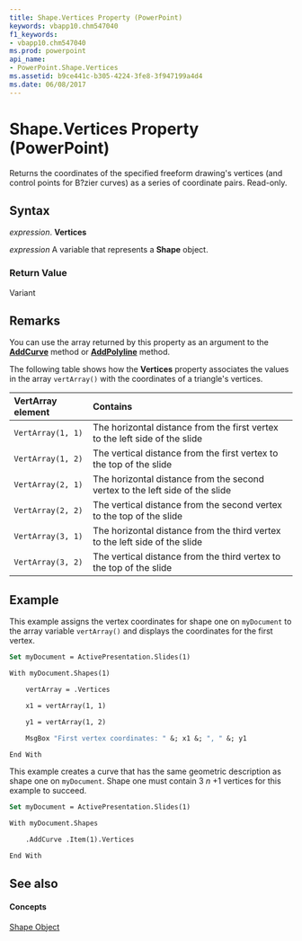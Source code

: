 ```yaml
---
title: Shape.Vertices Property (PowerPoint)
keywords: vbapp10.chm547040
f1_keywords:
- vbapp10.chm547040
ms.prod: powerpoint
api_name:
- PowerPoint.Shape.Vertices
ms.assetid: b9ce441c-b305-4224-3fe8-3f947199a4d4
ms.date: 06/08/2017
---
```



# Shape.Vertices Property (PowerPoint)

Returns the coordinates of the specified freeform drawing's vertices (and control points for B?zier curves) as a series of coordinate pairs. Read-only.


## Syntax

 _expression_. **Vertices**

 _expression_ A variable that represents a **Shape** object.


### Return Value

Variant


## Remarks

You can use the array returned by this property as an argument to the  **[AddCurve](PowerPoint.Shapes.AddCurve.md)** method or **[AddPolyline](PowerPoint.Shapes.AddPolyline.md)** method.

The following table shows how the  **Vertices** property associates the values in the array `vertArray()` with the coordinates of a triangle's vertices.



|**VertArray element**|**Contains**|
|:-----|:-----|
| `VertArray(1, 1)`|The horizontal distance from the first vertex to the left side of the slide|
| `VertArray(1, 2)`|The vertical distance from the first vertex to the top of the slide|
| `VertArray(2, 1)`|The horizontal distance from the second vertex to the left side of the slide|
| `VertArray(2, 2)`|The vertical distance from the second vertex to the top of the slide|
| `VertArray(3, 1)`|The horizontal distance from the third vertex to the left side of the slide|
| `VertArray(3, 2)`|The vertical distance from the third vertex to the top of the slide|

## Example

This example assigns the vertex coordinates for shape one on  `myDocument` to the array variable `vertArray()` and displays the coordinates for the first vertex.


```vb
Set myDocument = ActivePresentation.Slides(1)

With myDocument.Shapes(1)

    vertArray = .Vertices

    x1 = vertArray(1, 1)

    y1 = vertArray(1, 2)

    MsgBox "First vertex coordinates: " &; x1 &; ", " &; y1

End With
```

This example creates a curve that has the same geometric description as shape one on  `myDocument`. Shape one must contain 3 _n_ +1 vertices for this example to succeed.




```vb
Set myDocument = ActivePresentation.Slides(1)

With myDocument.Shapes

    .AddCurve .Item(1).Vertices

End With
```


## See also


#### Concepts


[Shape Object](PowerPoint.Shape.md)

